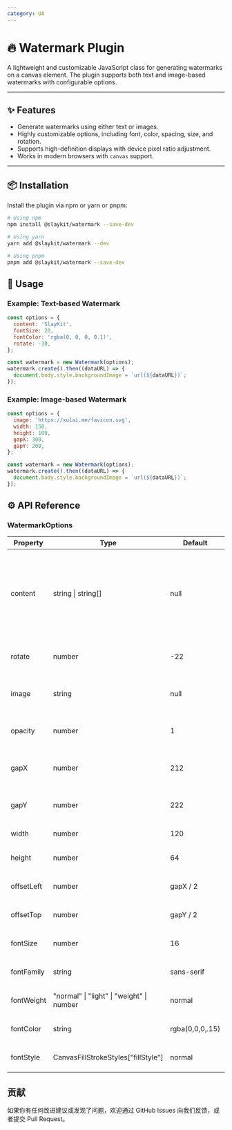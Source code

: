 ```yaml
---
category: UA
---
```


# 🔥 Watermark Plugin

A lightweight and customizable JavaScript class for generating watermarks on a canvas element. The plugin supports both text and image-based watermarks with configurable options.

---

## ✨ Features

- Generate watermarks using either text or images.
- Highly customizable options, including font, color, spacing, size, and rotation.
- Supports high-definition displays with device pixel ratio adjustment.
- Works in modern browsers with `canvas` support.

---

## 📦 Installation

Install the plugin via npm or yarn or pnpm:

```bash
# Using npm
npm install @slaykit/watermark --save-dev

# Using yarn
yarn add @slaykit/watermark --dev

# Using pnpm
pnpm add @slaykit/watermark --save-dev
```

## 🚀 Usage

### Example: Text-based Watermark

```javascript
const options = {
  content: 'SlayKit',
  fontSize: 20,
  fontColor: 'rgba(0, 0, 0, 0.1)',
  rotate: -30,
};

const watermark = new Watermark(options);
watermark.create().then((dataURL) => {
  document.body.style.backgroundImage = `url(${dataURL})`;
});
```

### Example: Image-based Watermark

```javascript
const options = {
  image: 'https://xulai.me/favicon.svg',
  width: 150,
  height: 100,
  gapX: 300,
  gapY: 200,
};

const watermark = new Watermark(options);
watermark.create().then((dataURL) => {
  document.body.style.backgroundImage = `url(${dataURL})`;
});
```

## ⚙️ API Reference

### WatermarkOptions

| Property   | Type                                      | Default         | Description                                                                                      |
| ---------- | ----------------------------------------- | --------------- | ------------------------------------------------------------------------------------------------ |
| content    | string \| string[]                        | null            | Watermark text content. Can be a single string or an array of strings for multi-line watermarks. |
| rotate     | number                                    | -22             | Rotation angle of the watermark in degrees.                                                      |
| image      | string                                    | null            | URL of an image to be used as the watermark.                                                     |
| opacity    | number                                    | 1               | Opacity of the watermark in                                                                      |
| gapX       | number                                    | 212             | Horizontal spacing between watermarks.                                                           |
| gapY       | number                                    | 222             | Vertical spacing between watermarks.                                                             |
| width      | number                                    | 120             | Width of the watermark.                                                                          |
| height     | number                                    | 64              | Height of the watermark.                                                                         |
| offsetLeft | number                                    | gapX / 2        | Horizontal offset of the watermark.                                                              |
| offsetTop  | number                                    | gapY / 2        | Vertical offset of the watermark.                                                                |
| fontSize   | number                                    | 16              | Font size for text watermarks.                                                                   |
| fontFamily | string                                    | sans-serif      | Font family for text watermarks.                                                                 |
| fontWeight | "normal" \| "light" \| "weight" \| number | normal          | Font weight for text watermarks.                                                                 |
| fontColor  | string                                    | rgba(0,0,0,.15) | Font color for text watermarks.                                                                  |
| fontStyle  | CanvasFillStrokeStyles["fillStyle"]       | normal          | Text style for text watermarks.                                                                  |

## 贡献

如果你有任何改进建议或发现了问题，欢迎通过 GitHub Issues 向我们反馈，或者提交 Pull Request。
